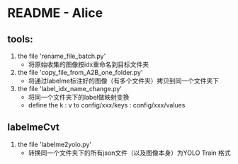 # README - Alice



## tools:

1. the file 'rename_file_batch.py'
   * 将原始收集的图像按idx重命名到目标文件夹
2. the file 'copy_file_from_A2B_one_folder.py'
   * 将通过labelme标注好的图像（有多个文件夹）拷贝到同一个文件夹下
3. the file 'label_idx_name_change.py'
   * 将同一个文件夹下的label做映射变换
   * define the k : v to config/xxx/keys : config/xxx/values


## labelmeCvt

1. the file 'labelme2yolo.py'
   * 转换同一个文件夹下的所有json文件（以及图像本身）为YOLO Train 格式